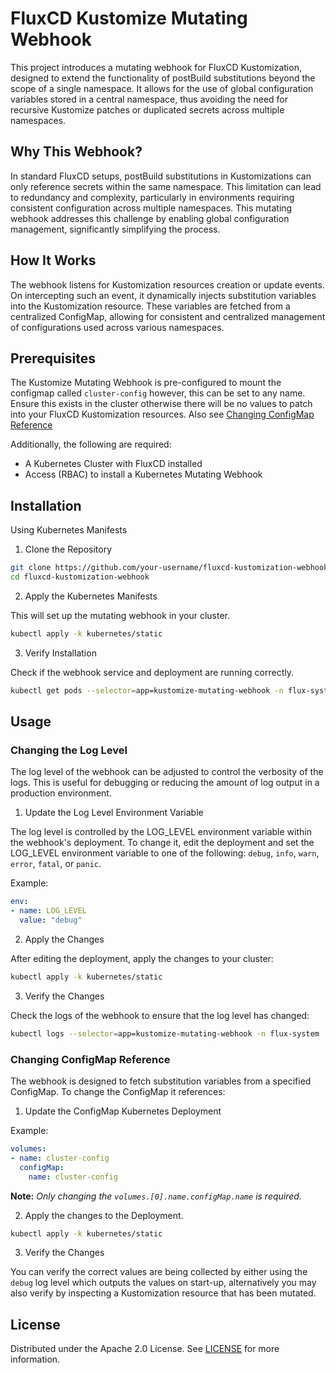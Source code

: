 # FluxCD Kustomize Mutating Webhook

This project introduces a mutating webhook for FluxCD Kustomization, designed to extend the functionality of postBuild substitutions beyond the scope of a single namespace. It allows for the use of global configuration variables stored in a central namespace, thus avoiding the need for recursive Kustomize patches or duplicated secrets across multiple namespaces.

## Why This Webhook?

In standard FluxCD setups, postBuild substitutions in Kustomizations can only reference secrets within the same namespace. This limitation can lead to redundancy and complexity, particularly in environments requiring consistent configuration across multiple namespaces. This mutating webhook addresses this challenge by enabling global configuration management, significantly simplifying the process.

## How It Works

The webhook listens for Kustomization resources creation or update events. On intercepting such an event, it dynamically injects substitution variables into the Kustomization resource. These variables are fetched from a centralized ConfigMap, allowing for consistent and centralized management of configurations used across various namespaces.

## Prerequisites

The Kustomize Mutating Webhook is pre-configured to mount the configmap called `cluster-config` however, this can be set to any name. Ensure this exists in the cluster otherwise there will be no values to patch into your FluxCD Kustomization resources. Also see [Changing ConfigMap Reference](#changing-configmap-reference)

Additionally, the following are required:

* A Kubernetes Cluster with FluxCD installed
* Access (RBAC) to install a Kubernetes Mutating Webhook

## Installation

Using Kubernetes Manifests

1. Clone the Repository

```bash
git clone https://github.com/your-username/fluxcd-kustomization-webhook.git
cd fluxcd-kustomization-webhook
```

2. Apply the Kubernetes Manifests

This will set up the mutating webhook in your cluster.

```bash
kubectl apply -k kubernetes/static
```

3. Verify Installation

Check if the webhook service and deployment are running correctly.

```bash
kubectl get pods --selector=app=kustomize-mutating-webhook -n flux-system
```

## Usage

### Changing the Log Level

The log level of the webhook can be adjusted to control the verbosity of the logs. This is useful for debugging or reducing the amount of log output in a production environment.

1. Update the Log Level Environment Variable

The log level is controlled by the LOG_LEVEL environment variable within the webhook's deployment. To change it, edit the deployment and set the LOG_LEVEL environment variable to one of the following: `debug`, `info`, `warn`, `error`, `fatal`, or `panic`.

Example:

```yaml
env:
- name: LOG_LEVEL
  value: "debug"
```

2. Apply the Changes

After editing the deployment, apply the changes to your cluster:

```bash
kubectl apply -k kubernetes/static
```

3. Verify the Changes

Check the logs of the webhook to ensure that the log level has changed:

```bash
kubectl logs --selector=app=kustomize-mutating-webhook -n flux-system
```

### Changing ConfigMap Reference

The webhook is designed to fetch substitution variables from a specified ConfigMap. To change the ConfigMap it references:

1. Update the ConfigMap Kubernetes Deployment

Example:

```yaml
volumes:
- name: cluster-config
  configMap:
    name: cluster-config
```

**Note:** *Only changing the `volumes.[0].name.configMap.name` is required.*

2. Apply the changes to the Deployment.

```bash
kubectl apply -k kubernetes/static
```

3. Verify the Changes

You can verify the correct values are being collected by either using the `debug` log level which outputs the values on start-up, alternatively you may also verify by inspecting a Kustomization resource that has been mutated.

## License

Distributed under the Apache 2.0 License. See [LICENSE](./LICENSE) for more information.
